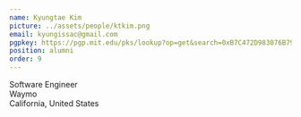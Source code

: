 ```yaml
---
name: Kyungtae Kim
picture: ../assets/people/ktkim.png
email: kyungissac@gmail.com
pgpkey: https://pgp.mit.edu/pks/lookup?op=get&search=0xB7C472D983076B79
position: alumni
order: 9
---
```

Software Engineer<br>
Waymo<br>
California, United States<br>
